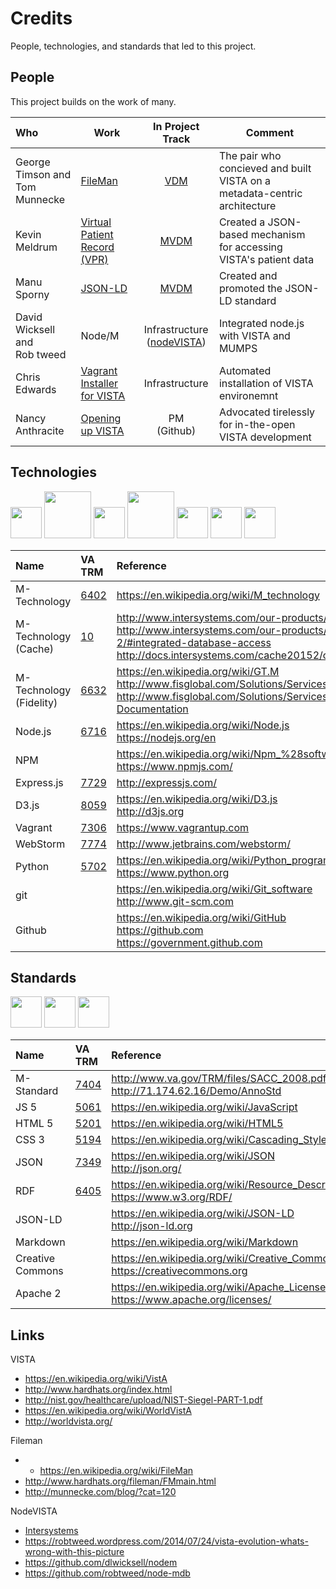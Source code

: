 # Credits
People, technologies, and standards that led to this project.

## People
This project builds on the work of many.

Who | Work | In Project Track  | Comment
:--- | --- | :---: | ---
George Timson and <br>Tom Munnecke | [FileMan](https://en.wikipedia.org/wiki/FileMan) | [VDM](https://github.com/vistadataproject/VDM) | The pair who concieved and built VISTA on a metadata-centric architecture
Kevin Meldrum | [Virtual Patient Record (VPR)](http://www.va.gov/vdl/application.asp?appid=197) | [MVDM](https://github.com/vistadataproject/MVDM) |  Created a JSON-based mechanism for accessing VISTA's patient data 
Manu Sporny | [JSON-LD](http://json-ld.org/) | [MVDM](https://github.com/vistadataproject/MVDM)  |  Created and promoted the JSON-LD standard
David Wicksell and <br>Rob tweed | Node/M | Infrastructure <br>([nodeVISTA](https://github.com/vistadataproject/nodeVISTA)) | Integrated node.js with VISTA and MUMPS
Chris Edwards | [Vagrant Installer for VISTA](https://www.osehra.org/blog/automated-vista-installation-and-testing-using-vagrant) | Infrastructure | Automated installation of VISTA environemnt
Nancy Anthracite | [Opening up VISTA](http://worldvista.org) | PM <br>(Github)  | Advocated tirelessly for in-the-open VISTA development


## Technologies

<img src=" https://practicalanalytics.files.wordpress.com/2011/08/cube.jpg   " width=50>
<img src="http://www.intersystems.com/assets/architecture-chart-2011_med.jpg  " width=75>
<img src=" https://upload.wikimedia.org/wikipedia/commons/d/d9/Node.js_logo.svg " height=50>
<img src=" https://upload.wikimedia.org/wikipedia/commons/d/db/Npm-logo.svg " width=75>
<img src=" https://upload.wikimedia.org/wikipedia/en/1/15/Logo_D3.svg " width=50>
<img src="https://upload.wikimedia.org/wikipedia/commons/f/f8/Python_logo_and_wordmark.svg" height=50>
<img src="http://www.git-scm.com/images/logos/downloads/Git-Logo-1788C.png" height=50>






Name | VA TRM  | Reference
:--- | :--- | :--- 
M-Technology	| [6402](http://www.va.gov/TRM/StandardPage.asp?tid=6402) | https://en.wikipedia.org/wiki/M_technology
M-Technology (Cache)| [10](http://www.va.gov/TRM/ToolPage.asp?tid=10) | http://www.intersystems.com/our-products/cache/cache-overview <br> http://www.intersystems.com/our-products/cache/tech-guide/chapter-2/#integrated-database-access <br> http://docs.intersystems.com/cache20152/csp/docbook/featuremapCache.csp
M-Technology (Fidelity) | [6632](http://www.va.gov/TRM/ToolPage.asp?tid=6632) | https://en.wikipedia.org/wiki/GT.M <br> http://www.fisglobal.com/Solutions/Services/Database-Engine <br> http://www.fisglobal.com/Solutions/Services/Database-Engine/User-Documentation
Node.js		| [6716](http://www.va.gov/TRM/ToolPage.asp?tid=6716)	| https://en.wikipedia.org/wiki/Node.js <br> https://nodejs.org/en
NPM             | 	| https://en.wikipedia.org/wiki/Npm_%28software%29 <br> https://www.npmjs.com/
Express.js		| [7729](http://www.va.gov/TRM/ToolPage.asp?tid=7729) | http://expressjs.com/
D3.js           | [8059](http://www.va.gov/TRM/ToolPage.asp?tid=8059) | https://en.wikipedia.org/wiki/D3.js <br> http://d3js.org
Vagrant		| [7306](http://www.va.gov/TRM/ToolPage.asp?tid=7306) | https://www.vagrantup.com
WebStorm		| [7774](http://www.va.gov/TRM/ToolPage.asp?tid=7774) | http://www.jetbrains.com/webstorm/
Python          | [5702](http://www.va.gov/TRM/StandardPage.asp?tid=5702) | https://en.wikipedia.org/wiki/Python_programming_language <br> https://www.python.org
git             |	| https://en.wikipedia.org/wiki/Git_software<br>http://www.git-scm.com
Github          | 	| https://en.wikipedia.org/wiki/GitHub <br> https://github.com <br> https://government.github.com


## Standards
<img src="https://www.w3.org/html/logo/downloads/HTML5_Badge.svg" height=50>
<img src="http://json-ld.org/images/json-ld-logo.png" width=50>
<img src="https://upload.wikimedia.org/wikipedia/commons/9/99/Unofficial_JavaScript_logo_2.svg" height=50>



Name | VA TRM  | Reference
:--- | :--- | :---
M-Standard | [7404](http://www.va.gov/TRM/VAStandardPage.asp?tid=7404) | http://www.va.gov/TRM/files/SACC_2008.pdf <br> http://71.174.62.16/Demo/AnnoStd
JS 5      | [5061](http://www.va.gov/TRM/StandardPage.asp?tid=5061) | https://en.wikipedia.org/wiki/JavaScript
HTML 5           | [5201](http://www.va.gov/TRM/StandardPage.asp?tid=5201) | https://en.wikipedia.org/wiki/HTML5
CSS 3			| [5194](http://www.va.gov/TRM/StandardPage.asp?tid=5194) | https://en.wikipedia.org/wiki/Cascading_Style_Sheets#CSS_3
JSON			| [7349](http://www.va.gov/TRM/StandardPage.asp?tid=7349 )| https://en.wikipedia.org/wiki/JSON <br> http://json.org/
RDF			| [6405](http://www.va.gov/TRM/StandardPage.asp?tid=6405) | https://en.wikipedia.org/wiki/Resource_Description_Framework <br> https://www.w3.org/RDF/
JSON-LD         | 	| https://en.wikipedia.org/wiki/JSON-LD <br> http://json-ld.org
Markdown        | 	| https://en.wikipedia.org/wiki/Markdown
Creative Commons | 	| https://en.wikipedia.org/wiki/Creative_Commons <br> https://creativecommons.org
Apache 2        | 	| https://en.wikipedia.org/wiki/Apache_License <br> https://www.apache.org/licenses/





## Links

VISTA

* https://en.wikipedia.org/wiki/VistA
* http://www.hardhats.org/index.html
* http://nist.gov/healthcare/upload/NIST-Siegel-PART-1.pdf
* https://en.wikipedia.org/wiki/WorldVistA
* http://worldvista.org/

Fileman

* * https://en.wikipedia.org/wiki/FileMan
* http://www.hardhats.org/fileman/FMmain.html
* http://munnecke.com/blog/?cat=120

NodeVISTA

* [Intersystems](https://www.google.com/search?q=intersystems+cache+node.js+VISTA&espv=2&biw=1025&bih=666&source=lnms&tbm=isch&sa=X&ved=0ahUKEwiLtN7gmqjKAhUELaYKHaoODKAQ_AUICCgD&dpr=1.25#imgrc=_)
* https://robtweed.wordpress.com/2014/07/24/vista-evolution-whats-wrong-with-this-picture
* https://github.com/dlwicksell/nodem
* https://github.com/robtweed/node-mdb






